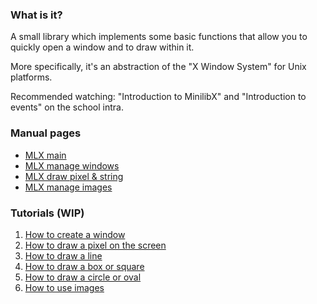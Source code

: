 ### What is it?
A small library which implements some basic functions that allow you to quickly open a window and to draw within it.

More specifically, it's an abstraction of the "X Window System" for Unix platforms.

Recommended watching: "Introduction to MinilibX" and "Introduction to events" on the school intra.

### Manual pages
- [MLX main](mlx.md)
- [MLX manage windows](mlx_new_window.md)
- [MLX draw pixel & string](mlx_pixel_put.md)
- [MLX manage images](mlx_new_image.md)

### Tutorials (WIP)
1. [How to create a window](mlx-tutorial-create-window.md)
2. [How to draw a pixel on the screen](mlx-tutorial-draw-pixel.md)
3. [How to draw a line](mlx-tutorial-draw-line.md)
4. [How to draw a box or square](mlx-tutorial-draw-box-square.md)
5. [How to draw a circle or oval](mlx-tutorial-draw-circle-oval.md)
6. [How to use images](mlx-tutorial-images.md)
